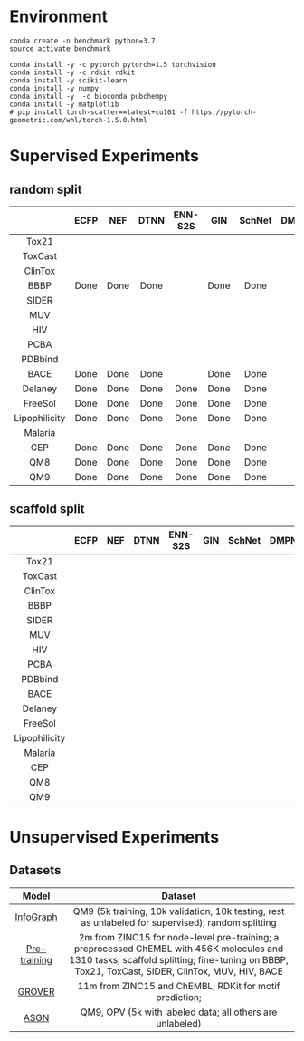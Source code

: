 # Environment

```
conda create -n benchmark python=3.7
source activate benchmark

conda install -y -c pytorch pytorch=1.5 torchvision
conda install -y -c rdkit rdkit
conda install -y scikit-learn
conda install -y numpy
conda install -y  -c bioconda pubchempy
conda install -y matplotlib
# pip install torch-scatter==latest+cu101 -f https://pytorch-geometric.com/whl/torch-1.5.0.html
```


# Supervised Experiments

## random split

| | ECFP | NEF | DTNN | ENN-S2S | GIN | SchNet | DMPNN |
| :---: | :---: | :---: | :---: | :---: | :---: | :---: | :---: |
| Tox21 |
| ToxCast |
| ClinTox |
| BBBP | Done | Done | Done |  | Done | Done |
| SIDER |
| MUV |
| HIV |
| PCBA |
| PDBbind |
| BACE | Done | Done | Done |  | Done | Done |
| Delaney | Done | Done | Done | Done | Done | Done |
| FreeSol | Done | Done | Done | Done | Done | Done |
| Lipophilicity | Done | Done | Done | Done | Done | Done |
| Malaria |
| CEP | Done | Done | Done | Done | Done | Done |
| QM8 | Done | Done | Done | Done | Done | Done |
| QM9 | Done | Done | Done | Done | Done | Done |

## scaffold split

| | ECFP | NEF | DTNN | ENN-S2S | GIN | SchNet | DMPNN |
| :---: | :---: | :---: | :---: | :---: | :---: | :---: | :---: |
| Tox21 |
| ToxCast |
| ClinTox |
| BBBP |
| SIDER |
| MUV |
| HIV |
| PCBA |
| PDBbind |
| BACE |
| Delaney |
| FreeSol |
| Lipophilicity |
| Malaria |
| CEP |
| QM8 |
| QM9 |

# Unsupervised Experiments

## Datasets

| Model | Dataset |
| :---: | :---: |
|[InfoGraph](https://arxiv.org/pdf/1908.01000.pdf) | QM9 (5k training, 10k validation, 10k testing, rest as unlabeled for supervised); random splitting |
|[Pre-training](https://arxiv.org/pdf/1905.12265.pdf)| 2m from ZINC15 for node-level pre-training; a preprocessed ChEMBL with 456K molecules and 1310 tasks; scaffold splitting; fine-tuning on BBBP, Tox21, ToxCast, SIDER, ClinTox, MUV, HIV, BACE |
|[GROVER](https://arxiv.org/pdf/2007.02835.pdf) | 11m from ZINC15 and ChEMBL; RDKit for motif prediction;  |
| [ASGN](https://arxiv.org/pdf/2007.03196.pdf) | QM9, OPV (5k with labeled data; all others are unlabeled) |